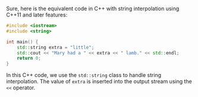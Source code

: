  Sure, here is the equivalent code in C++ with string interpolation using C++11 and later features:

```cpp
#include <iostream>
#include <string>

int main() {
    std::string extra = "little";
    std::cout << "Mary had a " << extra << " lamb." << std::endl;
    return 0;
}
```

In this C++ code, we use the `std::string` class to handle string interpolation. The value of `extra` is inserted into the output stream using the `<<` operator.
